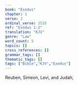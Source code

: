 ```yaml
---
book: "Exodus"
chapter: 1
verse: 2
ordinal_verse: 1535
ref: "Exodus 1:2"
translation: "KJV"
genre: "Law"
word_count: 5
topics: []
cross_references: []
grammar_tags: []
thematic_tags: []
tags: ["Bible","KJV","Exodus"]
---
```

Reuben, Simeon, Levi, and Judah,
